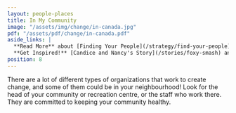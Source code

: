 ```yaml
---
layout: people-places
title: In My Community
image: "/assets/img/change/in-canada.jpg"
pdf: "/assets/pdf/change/in-canada.pdf"
aside_links: |
  **Read More** about [Finding Your People](/strategy/find-your-people) and [Keeping Yourself Safe](/strategy/make-sure-you-re-safe)<br>
  **Get Inspired!** [Candice and Nancy's Story](/stories/foxy-smash) and [Monica's Story](/stories/monica-samuel)
position: 8
---
```

There are a lot of different types of organizations that work to create change, and some of them could be in your neighbourhood! Look for the head of your community or recreation centre, or the staff who work there. They are committed to keeping your community healthy.

